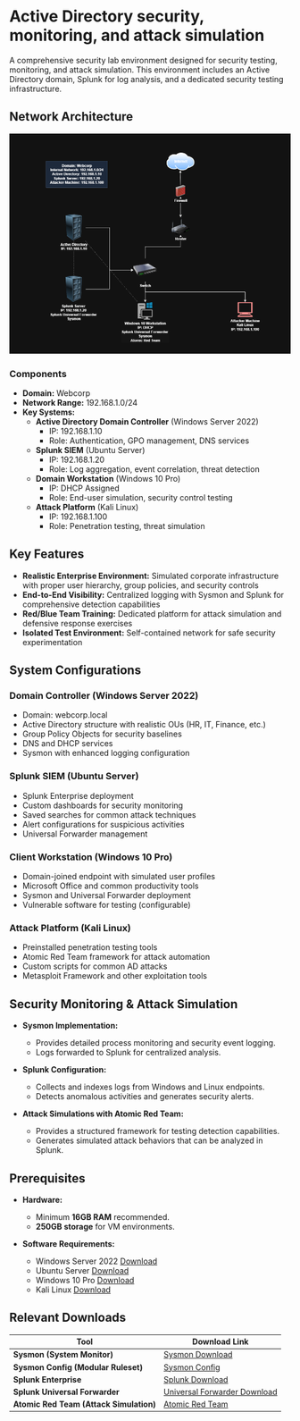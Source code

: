 # **Active Directory security, monitoring, and attack simulation**  

A comprehensive security lab environment designed for security testing, monitoring, and attack simulation. This environment includes an Active Directory domain, Splunk for log analysis, and a dedicated security testing infrastructure.  

## **Network Architecture**  

![Network Infrastructure](./assets/network-diagram.png)  

### **Components**

- **Domain:** Webcorp
- **Network Range:** 192.168.1.0/24
- **Key Systems:**
  - **Active Directory Domain Controller** (Windows Server 2022)
    - IP: 192.168.1.10
    - Role: Authentication, GPO management, DNS services
  - **Splunk SIEM** (Ubuntu Server)
    - IP: 192.168.1.20
    - Role: Log aggregation, event correlation, threat detection
  - **Domain Workstation** (Windows 10 Pro)
    - IP: DHCP Assigned
    - Role: End-user simulation, security control testing
  - **Attack Platform** (Kali Linux)
    - IP: 192.168.1.100
    - Role: Penetration testing, threat simulation

## **Key Features**

- **Realistic Enterprise Environment:** Simulated corporate infrastructure with proper user hierarchy, group policies, and security controls
- **End-to-End Visibility:** Centralized logging with Sysmon and Splunk for comprehensive detection capabilities
- **Red/Blue Team Training:** Dedicated platform for attack simulation and defensive response exercises
- **Isolated Test Environment:** Self-contained network for safe security experimentation

## **System Configurations**

### **Domain Controller (Windows Server 2022)**
- Domain: webcorp.local
- Active Directory structure with realistic OUs (HR, IT, Finance, etc.)
- Group Policy Objects for security baselines
- DNS and DHCP services
- Sysmon with enhanced logging configuration

### **Splunk SIEM (Ubuntu Server)**
- Splunk Enterprise deployment
- Custom dashboards for security monitoring
- Saved searches for common attack techniques
- Alert configurations for suspicious activities
- Universal Forwarder management

### **Client Workstation (Windows 10 Pro)**
- Domain-joined endpoint with simulated user profiles
- Microsoft Office and common productivity tools
- Sysmon and Universal Forwarder deployment
- Vulnerable software for testing (configurable)

### **Attack Platform (Kali Linux)**
- Preinstalled penetration testing tools
- Atomic Red Team framework for attack automation
- Custom scripts for common AD attacks
- Metasploit Framework and other exploitation tools

## **Security Monitoring & Attack Simulation**  

- **Sysmon Implementation:**  
  - Provides detailed process monitoring and security event logging.  
  - Logs forwarded to Splunk for centralized analysis.  

- **Splunk Configuration:**  
  - Collects and indexes logs from Windows and Linux endpoints.  
  - Detects anomalous activities and generates security alerts.  

- **Attack Simulations with Atomic Red Team:**  
  - Provides a structured framework for testing detection capabilities.  
  - Generates simulated attack behaviors that can be analyzed in Splunk.  

## **Prerequisites**  

- **Hardware:**  
  - Minimum **16GB RAM** recommended.  
  - **250GB storage** for VM environments.  

- **Software Requirements:**  
  - Windows Server 2022 [Download](https://www.microsoft.com/en-us/evalcenter/evaluate-windows-server-2022)  
  - Ubuntu Server [Download](https://ubuntu.com/download/server)  
  - Windows 10 Pro [Download](https://www.microsoft.com/en-ca/software-download/windows10)  
  - Kali Linux [Download](https://www.kali.org/get-kali/#kali-installer-images)  

## **Relevant Downloads**  

| **Tool**                          | **Download Link** |
|-----------------------------------|------------------|
| **Sysmon (System Monitor)**       | [Sysmon Download](https://learn.microsoft.com/en-us/sysinternals/downloads/sysmon) |
| **Sysmon Config (Modular Ruleset)** | [Sysmon Config](https://raw.githubusercontent.com/olafhartong/sysmon-modular/refs/heads/master/sysmonconfig.xml) |
| **Splunk Enterprise**             | [Splunk Download](https://www.splunk.com/en_us/download/splunk-enterprise.html) |
| **Splunk Universal Forwarder**    | [Universal Forwarder Download](https://www.splunk.com/en_us/download/universal-forwarder.html) |
| **Atomic Red Team (Attack Simulation)** | [Atomic Red Team](https://github.com/redcanaryco/atomic-red-team) |
 
